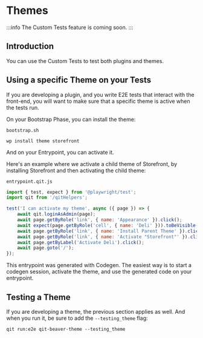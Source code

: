 # Themes

:::info
The Custom Tests feature is coming soon.
:::

## Introduction

You can use the Custom Tests to test both plugins and themes.

## Using a specific Theme on your Tests

If you are developing a plugin, and you write E2E tests that interact with the front-end, you will want to make sure that a specific theme is active when the tests run.

On your Bootstrap Phase, you can install the theme:

`bootstrap.sh`
```
wp install theme storefront
```

And on your Entrypoint, you can activate it.

Here's an example where we activate a child theme of Storefront, by installing Storefront and then activating the child theme:

`entrypoint.qit.js`
```js
import { test, expect } from '@playwright/test';
import qit from '/qitHelpers';

test('I can activate my theme', async ({ page }) => {
    await qit.loginAsAdmin(page);
    await page.getByRole('link', { name: 'Appearance' }).click();
    await expect(page.getByRole('cell', { name: 'Deli' })).toBeVisible();
    await page.getByRole('link', { name: 'Install Parent Theme' }).click();
    await page.getByRole('link', { name: 'Activate "Storefront"' }).click();
    await page.getByLabel('Activate Deli').click();
    await page.goto('/');
});
```

This entrypoint was generated with Codegen. The easiest way is to start a codegen session, activate the theme, and use the generated code on your entrypoint.

## Testing a Theme

If you are developing a theme, the previous section applies as well. And when you run it, be sure to add the `--testing_theme` flag:

```qitbash
qit run:e2e qit-beaver-theme --testing_theme
```
